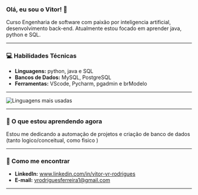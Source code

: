### Olá, eu sou o Vitor! 👋

Curso Engenharia de software com paixão por inteligencia artificial, desenvolvimento back-end. Atualmente estou focado em aprender java, python e SQL.

---

### 💻 Habilidades Técnicas

* **Linguagens:** python, java e SQL
* **Bancos de Dados:** MySQL, PostgreSQL
* **Ferramentas:** VScode, Pycharm, pgadmin e brModelo

---

![Linguagens mais usadas](https://github-readme-stats.vercel.app/api/top-langs/?username=vitorrodrigues230&layout=compact&hide_title=true&card_width=450&theme=dark)

---

### 🌱 O que estou aprendendo agora

Estou me dedicando a automação de projetos e criação de banco de dados (tanto logico/conceitual, como fisico ) 

---

### 🤝 Como me encontrar

* **LinkedIn:** www.linkedin.com/in/vitor-vr-rodrigues
* **E-mail:** vrodriguesferreira1@gmail.com

---
